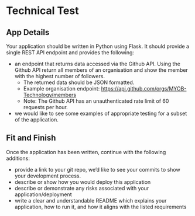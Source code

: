 # Technical Test

## App Details

Your application should be written in Python using Flask. It should provide a single REST API endpoint and provides the following:

* an endpoint that returns data accessed via the Github API. Using the Github API return all members of an organisation and show the member with the highest number of followers.
    * The returned data should be JSON formatted.
    * Example organisation endpoint: https://api.github.com/orgs/MYOB-Technology/members
    * Note: The Github API has an unauthenticated rate limit of 60 requests per hour.
* we would like to see some examples of appropriate testing for a subset of the application.

## Fit and Finish

Once the application has been written, continue with the following additions:

* provide a link to your git repo, we’d like to see your commits to show your development process.
* describe or show how you would deploy this application
* describe or demonstrate any risks associated with your application/deployment
* write a clear and understandable README which explains your application, how to run it, and how it aligns with the listed requirements
